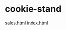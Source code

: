 # cookie-stand


[sales.html](https://samahdasan.github.io/cookie-stand/sales.html)
[index.html](https://samahdasan.github.io/cookie-stand/index.html)